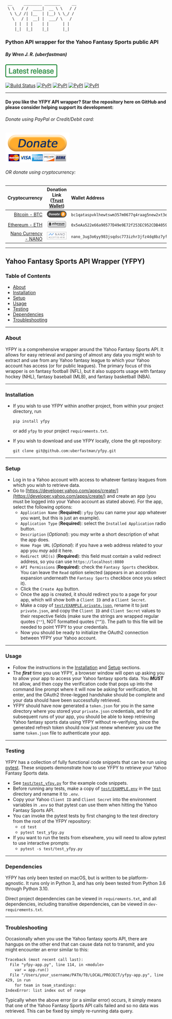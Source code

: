 ```
 __     ________ _______     __
 \ \   / /  ____|  __ \ \   / /
  \ \_/ /| |__  | |__) \ \_/ / 
   \   / |  __| |  ___/ \   /  
    | |  | |    | |      | |   
    |_|  |_|    |_|      |_|   
```

### Python API wrapper for the Yahoo Fantasy Sports public API
##### By Wren J. R. (uberfastman)

[![latest-release.png](https://github.com/uberfastman/yfpy/raw/develop/resources/images/latest-release.png)](https://github.com/uberfastman/yfpy/releases/latest)

[![Build Status](https://travis-ci.com/uberfastman/yfpy.svg?branch=develop)](https://travis-ci.com/uberfastman/yfpy)
[![PyPI](https://img.shields.io/pypi/v/yfpy.svg?style=flat)](https://pypi.python.org/pypi/yfpy)
[![PyPI](https://img.shields.io/pypi/dm/yfpy.svg?style=flat)](https://pypi.python.org/pypi/yfpy)
[![PyPI](https://img.shields.io/pypi/pyversions/yfpy.svg?style=flat)](https://pypi.python.org/pypi/yfpy)
[![PyPI](https://img.shields.io/pypi/l/yfpy.svg?style=flat)](https://pypi.python.org/pypi/yfpy)

---

#### Do you like the YFPY API wrapper? Star the repository here on GitHub and please consider helping support its development:

###### Donate using PayPal or Credit/Debit card:

[![paypal](https://github.com/uberfastman/yfpy/raw/develop/resources/images/donate-paypal.png)](https://www.paypal.com/cgi-bin/webscr?cmd=_donations&business=VZZCNLRHH9BQS)

###### OR donate using cryptocurrency:

| Cryptocurrency | Donation Link ([Trust Wallet](https://trustwallet.com)) | Wallet Address |
| ---: | :---: | :--- |
| [Bitcoin - BTC](https://share.trustwallet.com/ZoAkTpY1I9) | [![donate-bitcoin](https://github.com/uberfastman/yfpy/raw/develop/resources/images/donate-bitcoin.png)](https://share.trustwallet.com/ZoAkTpY1I9) | `bc1qataspvklhewtswm357m0677q4raag5new2xt3e` |
| [Ethereum - ETH](https://share.trustwallet.com/MF8YBO01I9) | [![donate-ethereum](https://github.com/uberfastman/yfpy/raw/develop/resources/images/donate-ethereum.png)](https://share.trustwallet.com/MF8YBO01I9) | `0x5eAa522e66a90577D49e9E72f253EC952CDB4059` |
| [Nano Currency - NANO](https://share.trustwallet.com/bNXsMA11I9) | [![donate-nano](https://github.com/uberfastman/yfpy/raw/develop/resources/images/donate-nano.png)](https://share.trustwallet.com/bNXsMA11I9) | `nano_3ug3o6yy983jsqdsc773izhr3jfz4dq8bz7yfhhzkkeq7s8ern1ws7dng4pq` |

---

## Yahoo Fantasy Sports API Wrapper (YFPY)

### Table of Contents
* [About](#about)
* [Installation](#installation)
* [Setup](#setup)
* [Usage](#usage)
* [Testing](#testing)
* [Dependencies](#dependencies)
* [Troubleshooting](#troubleshooting)

---

<a name="about"></a>
### About

YFPY is a comprehensive wrapper around the Yahoo Fantasy Sports API. It allows for easy retrieval and parsing of almost any data you might wish to extract and use from any Yahoo fantasy league to which your Yahoo account has access (or for public leagues). The primary focus of this wrapper is on fantasy football (NFL), but it also supports usage with fantasy hockey (NHL), fantasy baseball (MLB), and fantasy basketball (NBA). 

---

<a name="installation"></a>
### Installation

* If you wish to use YFPY within another project, from within your project directory, run
    ```shell
    pip install yfpy
    ```
    
    or add `yfpy` to your project `requirements.txt`.
* If you wish to download and use YFPY locally, clone the git repository:
  ```shell
  git clone git@github.com:uberfastman/yfpy.git
  ```

---

<a name="setup"></a>
### Setup

* Log in to a Yahoo account with access to whatever fantasy leagues from which you wish to retrieve data.
* Go to [https://developer.yahoo.com/apps/create/](https://developer.yahoo.com/apps/create/) and create an app (you must be logged into your Yahoo account as stated above). For the app, select the following options:
    * `Application Name` (**Required**): `yfpy` (you can name your app whatever you want, but this is just an example).
    * `Application Type` (**Required**): select the `Installed Application` radio button.
    * `Description` (*Optional*): you *may* write a short description of what the app does.
    * `Home Page URL` (*Optional*): if you have a web address related to your app you *may* add it here.
    * `Redirect URI(s)` (**Required**): this field must contain a valid redirect address, so you can use `https://localhost:8080`
    * `API Permissions` (**Required**): check the `Fantasy Sports` checkbox. You can leave the `Read` option selected (appears in an accordion expansion underneath the `Fantasy Sports` checkbox once you select it).
    * Click the `Create App` button.
    * Once the app is created, it should redirect you to a page for your app, which will show both a `Client ID` and a `Client Secret`.
    * Make a copy of [`test/EXAMPLE.private.json`](test/EXAMPLE.private.json), rename it to just `private.json`, and copy the `Client ID` and `Client Secret` values to their respective fields (make sure the strings are wrapped regular quotes (`""`), NOT formatted quotes (`“”`)). The path to this file will be needed to point YFPY to your credentials.
    * Now you should be ready to initialize the OAuth2 connection between YFPY your Yahoo account.

---

<a name="usage"></a>
### Usage

* Follow the instructions in the [Installation](#installation) and [Setup](#setup) sections.
* The ***first*** time you use YFPY, a browser window will open up asking you to allow your app to access your Yahoo fantasy sports data. You ***MUST*** hit allow, and then copy the verification code that pops up into the command line prompt where it will now be asking for verification, hit enter, and the OAuth2 three-legged handshake should be complete and your data should have been successfully retrieved.
* YFPY should have now generated a `token.json` for you in the same directory where you stored your `private.json` credentials, and for all subsequent runs of your app, you should be able to keep retrieving Yahoo fantasy sports data using YFPY without re-verifying, since the generated refresh token should now just renew whenever you use the same `token.json` file to authenticate your app.

---

<a name="testing"></a>
### Testing

YFPY has a collection of fully functional code snippets that can be run using [pytest](https://docs.pytest.org/en/6.2.x/). These snippets demonstrate how to use YFPY to retrieve your Yahoo Fantasy Sports data.

* See [`test/test_yfpy.py`](test/test_yfpy.py) for the example code snippets.
* Before running any tests, make a copy of [`test/EXAMPLE.env`](test/EXAMPLE.env) in the [`test`](test) directory and rename it to `.env`.
* Copy your Yahoo `Client ID` and `Client Secret` into the environment variables in `.env` so that pytest can use them when hitting the Yahoo Fantasy Sports API.
* You can invoke the pytest tests by first changing to the test directory from the root of the YFPY repository:
  * `cd test`
  * `pytest test_yfpy.py`
* If you want to run the tests from elsewhere, you will need to allow pytest to use interactive prompts:
  * `pytest -s test/test_yfpy.py`

---

<a name="dependencies"></a>
### Dependencies

YFPY has only been tested on macOS, but is written to be platform-agnostic. It runs only in Python 3, and has only been tested from Python 3.6 through Python 3.10.

Direct project dependencies can be viewed in `requirements.txt`, and all dependencies, including transitive dependencies, can be viewed in `dev-requirements.txt`.

---

<a name="troubleshooting"></a>
### Troubleshooting

Occasionally when you use the Yahoo fantasy sports API, there are hangups on the other end that can cause data not to transmit, and you might encounter an error similar to this:
```
Traceback (most recent call last):
  File "yfpy-app.py", line 114, in <module>
    var = app.run()
  File "/Users/your_username/PATH/T0/LOCAL/PROJECT/yfpy-app.py", line 429, in run
    for team in team_standings:
IndexError: list index out of range
```

Typically when the above error (or a similar error) occurs, it simply means that one of the Yahoo Fantasy Sports API calls failed and so no data was retrieved. This can be fixed by simply re-running data query.

